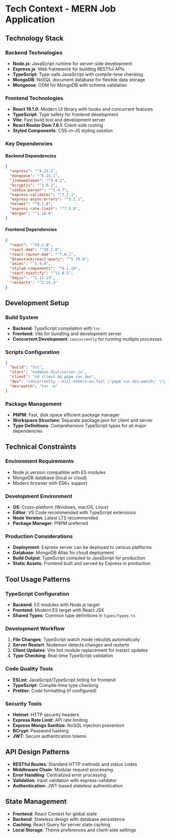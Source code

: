 # Tech Context - MERN Job Application

## Technology Stack

### Backend Technologies
- **Node.js**: JavaScript runtime for server-side development
- **Express.js**: Web framework for building RESTful APIs
- **TypeScript**: Type-safe JavaScript with compile-time checking
- **MongoDB**: NoSQL document database for flexible data storage
- **Mongoose**: ODM for MongoDB with schema validation

### Frontend Technologies
- **React 19.1.0**: Modern UI library with hooks and concurrent features
- **TypeScript**: Type safety for frontend development
- **Vite**: Fast build tool and development server
- **React Router Dom 7.6.1**: Client-side routing
- **Styled Components**: CSS-in-JS styling solution

### Key Dependencies

#### Backend Dependencies
```json
{
  "express": "^4.21.2",
  "mongoose": "^8.15.1",
  "jsonwebtoken": "^9.0.2",
  "bcryptjs": "^3.0.2",
  "cookie-parser": "^1.4.7",
  "express-validator": "^7.2.1",
  "express-async-errors": "^3.1.1",
  "helmet": "^8.1.0",
  "express-rate-limit": "^7.5.0",
  "morgan": "^1.10.0"
}
```

#### Frontend Dependencies
```json
{
  "react": "^19.1.0",
  "react-dom": "^19.1.0",
  "react-router-dom": "^7.6.1",
  "@tanstack/react-query": "^5.79.0",
  "axios": "^1.9.0",
  "styled-components": "^6.1.18",
  "react-toastify": "^11.0.5",
  "dayjs": "^1.11.13",
  "recharts": "^2.15.3"
}
```

## Development Setup

### Build System
- **Backend**: TypeScript compilation with `tsc`
- **Frontend**: Vite for bundling and development server
- **Concurrent Development**: `concurrently` for running multiple processes

### Scripts Configuration
```json
{
  "build": "tsc",
  "start": "nodemon dist/server.js",
  "client": "cd client && pnpm run dev",
  "dev": "concurrently --kill-others-on-fail \"pnpm run dev:watch\" \"pnpm run start\" \"pnpm run client\"",
  "dev:watch": "tsc -w"
}
```

### Package Management
- **PNPM**: Fast, disk space efficient package manager
- **Workspace Structure**: Separate package.json for client and server
- **Type Definitions**: Comprehensive TypeScript types for all major dependencies

## Technical Constraints

### Environment Requirements
- Node.js version compatible with ES modules
- MongoDB database (local or cloud)
- Modern browser with ES6+ support

### Development Environment
- **OS**: Cross-platform (Windows, macOS, Linux)
- **Editor**: VS Code recommended with TypeScript extensions
- **Node Version**: Latest LTS recommended
- **Package Manager**: PNPM preferred

### Production Considerations
- **Deployment**: Express server can be deployed to various platforms
- **Database**: MongoDB Atlas for cloud deployment
- **Build Output**: TypeScript compiled to JavaScript for production
- **Static Assets**: Frontend built and served by Express in production

## Tool Usage Patterns

### TypeScript Configuration
- **Backend**: ES modules with Node.js target
- **Frontend**: Modern ES target with React JSX
- **Shared Types**: Common type definitions in `types/types.ts`

### Development Workflow
1. **File Changes**: TypeScript watch mode rebuilds automatically
2. **Server Restart**: Nodemon detects changes and restarts
3. **Client Updates**: Vite hot module replacement for instant updates
4. **Type Checking**: Real-time TypeScript validation

### Code Quality Tools
- **ESLint**: JavaScript/TypeScript linting for frontend
- **TypeScript**: Compile-time type checking
- **Prettier**: Code formatting (if configured)

### Security Tools
- **Helmet**: HTTP security headers
- **Express Rate Limit**: API rate limiting
- **Express Mongo Sanitize**: NoSQL injection prevention
- **BCrypt**: Password hashing
- **JWT**: Secure authentication tokens

## API Design Patterns
- **RESTful Routes**: Standard HTTP methods and status codes
- **Middleware Chain**: Modular request processing
- **Error Handling**: Centralized error processing
- **Validation**: Input validation with express-validator
- **Authentication**: JWT-based stateless authentication

## State Management
- **Frontend**: React Context for global state
- **Backend**: Stateless design with database persistence
- **Caching**: React Query for server state caching
- **Local Storage**: Theme preferences and client-side settings
